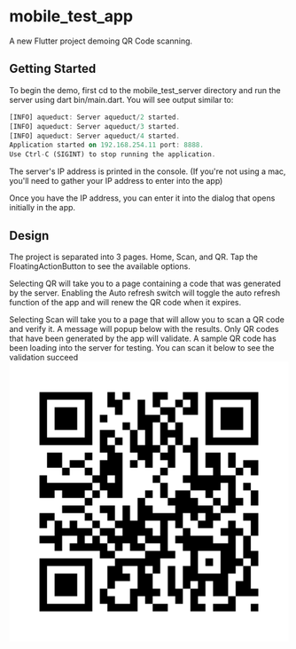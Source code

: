 # mobile_test_app

A new Flutter project demoing QR Code scanning.

## Getting Started
To begin the demo, first cd to the mobile_test_server directory and run the server using
dart bin/main.dart. You will see output similar to:
```dart [INFO] aqueduct: Server aqueduct/1 started.  
[INFO] aqueduct: Server aqueduct/2 started.  
[INFO] aqueduct: Server aqueduct/3 started.  
[INFO] aqueduct: Server aqueduct/4 started. 
Application started on 192.168.254.11 port: 8888.
Use Ctrl-C (SIGINT) to stop running the application.
 ```

The server's IP address is printed in the console. 
(If you're not using a mac, you'll need to gather your IP address to enter into the app)

Once you have the IP address, you can enter it into the dialog that opens initially in the app.

## Design

The project is separated into 3 pages. Home, Scan, and QR.
Tap the FloatingActionButton to see the available options.

Selecting QR will take you to a page containing a code that was generated by the server.
Enabling the Auto refresh switch will toggle the auto refresh function of the app 
and will renew the QR code when it expires.

Selecting Scan will take you to a page that will allow you to scan a QR code
and verify it. A message will popup below with the results.
Only QR codes that have been generated by the app will validate. A sample QR code 
has been loading into the server for testing. You can scan it below to see the validation succeed
![Wikipedia's QR Code](mobile_test_app/wikipedia_qr.png)